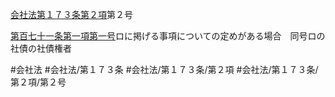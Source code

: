 [会社法第１７３条第２項](会社法＿＿＿＿第１７３条第２項)第２号

[第百七十一条第一項第一号](会社法＿＿＿＿第１７１条第１項第１号)ロに掲げる事項についての定めがある場合　同号ロの社債の社債権者


#会社法
#会社法/第１７３条
#会社法/第１７３条/第２項
#会社法/第１７３条/第２項/第２号
